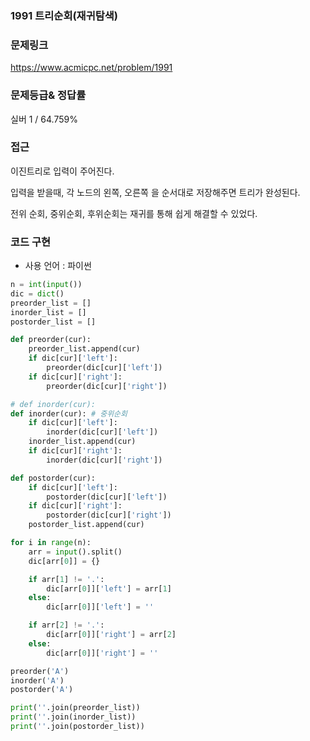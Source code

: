 ### 1991 트리순회(재귀탐색)



### 문제링크 

https://www.acmicpc.net/problem/1991



### 문제등급& 정답률  

실버 1 / 64.759%



### 접근

이진트리로 입력이 주어진다.

입력을 받을때, 각 노드의 왼쪽, 오른쪽 을 순서대로 저장해주면 트리가 완성된다.

전위 순회, 중위순회, 후위순회는 재귀를 통해 쉽게 해결할 수 있었다.



### 코드 구현

- 사용 언어 : 파이썬

```python
n = int(input())
dic = dict()
preorder_list = []
inorder_list = []
postorder_list = []

def preorder(cur):
    preorder_list.append(cur)
    if dic[cur]['left']:
        preorder(dic[cur]['left'])
    if dic[cur]['right']:
        preorder(dic[cur]['right'])

# def inorder(cur):
def inorder(cur): # 중위순회
    if dic[cur]['left']:
        inorder(dic[cur]['left'])
    inorder_list.append(cur)
    if dic[cur]['right']:
        inorder(dic[cur]['right'])

def postorder(cur):
    if dic[cur]['left']:
        postorder(dic[cur]['left'])
    if dic[cur]['right']:
        postorder(dic[cur]['right'])
    postorder_list.append(cur)

for i in range(n):
    arr = input().split()
    dic[arr[0]] = {}

    if arr[1] != '.':
        dic[arr[0]]['left'] = arr[1]
    else:
        dic[arr[0]]['left'] = ''

    if arr[2] != '.':
        dic[arr[0]]['right'] = arr[2]
    else:
        dic[arr[0]]['right'] = ''

preorder('A')
inorder('A')
postorder('A')

print(''.join(preorder_list))
print(''.join(inorder_list))
print(''.join(postorder_list))


```

